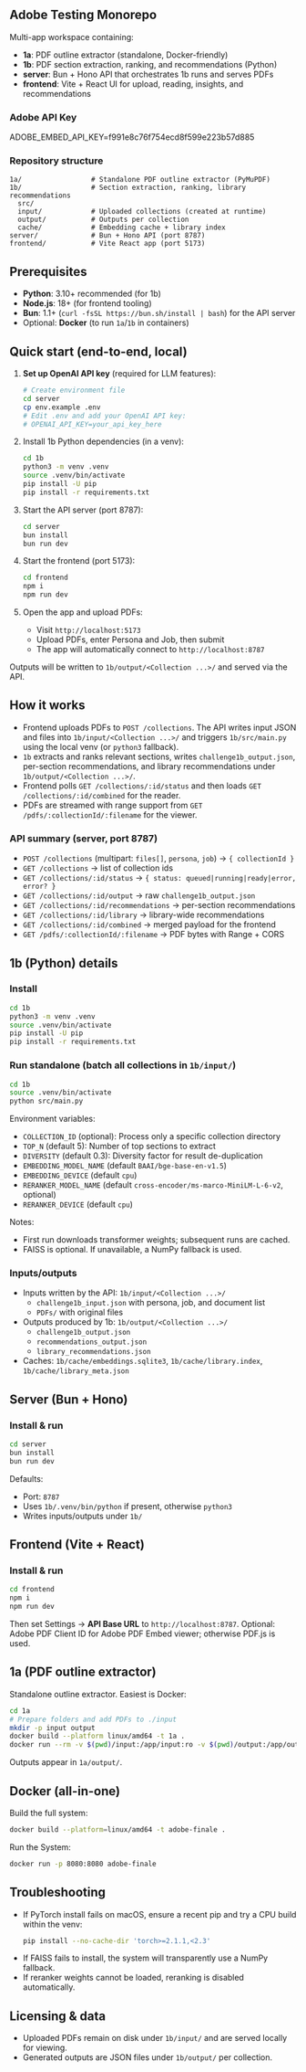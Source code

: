 ## Adobe Testing Monorepo

Multi-app workspace containing:
- **1a**: PDF outline extractor (standalone, Docker-friendly)
- **1b**: PDF section extraction, ranking, and recommendations (Python)
- **server**: Bun + Hono API that orchestrates 1b runs and serves PDFs
- **frontend**: Vite + React UI for upload, reading, insights, and recommendations

### Adobe API Key
ADOBE_EMBED_API_KEY=f991e8c76f754ecd8f599e223b57d885

### Repository structure
```
1a/                 # Standalone PDF outline extractor (PyMuPDF)
1b/                 # Section extraction, ranking, library recommendations
  src/
  input/            # Uploaded collections (created at runtime)
  output/           # Outputs per collection
  cache/            # Embedding cache + library index
server/             # Bun + Hono API (port 8787)
frontend/           # Vite React app (port 5173)
```

## Prerequisites
- **Python**: 3.10+ recommended (for 1b)
- **Node.js**: 18+ (for frontend tooling)
- **Bun**: 1.1+ (`curl -fsSL https://bun.sh/install | bash`) for the API server
- Optional: **Docker** (to run `1a`/`1b` in containers)

## Quick start (end-to-end, local)
1. **Set up OpenAI API key** (required for LLM features):
   ```bash
   # Create environment file
   cd server
   cp env.example .env
   # Edit .env and add your OpenAI API key:
   # OPENAI_API_KEY=your_api_key_here
   ```

2. Install 1b Python dependencies (in a venv):
   ```bash
   cd 1b
   python3 -m venv .venv
   source .venv/bin/activate
   pip install -U pip
   pip install -r requirements.txt
   ```

3. Start the API server (port 8787):
   ```bash
   cd server
   bun install
   bun run dev
   ```

3. Start the frontend (port 5173):
   ```bash
   cd frontend
   npm i
   npm run dev
   ```

4. Open the app and upload PDFs:
   - Visit `http://localhost:5173`
   - Upload PDFs, enter Persona and Job, then submit
   - The app will automatically connect to `http://localhost:8787`

Outputs will be written to `1b/output/<Collection ...>/` and served via the API.

## How it works
- Frontend uploads PDFs to `POST /collections`. The API writes input JSON and files into `1b/input/<Collection ...>/` and triggers `1b/src/main.py` using the local venv (or `python3` fallback).
- `1b` extracts and ranks relevant sections, writes `challenge1b_output.json`, per-section recommendations, and library recommendations under `1b/output/<Collection ...>/`.
- Frontend polls `GET /collections/:id/status` and then loads `GET /collections/:id/combined` for the reader.
- PDFs are streamed with range support from `GET /pdfs/:collectionId/:filename` for the viewer.

### API summary (server, port 8787)
- `POST /collections` (multipart: `files[]`, `persona`, `job`) → `{ collectionId }`
- `GET /collections` → list of collection ids
- `GET /collections/:id/status` → `{ status: queued|running|ready|error, error? }`
- `GET /collections/:id/output` → raw `challenge1b_output.json`
- `GET /collections/:id/recommendations` → per-section recommendations
- `GET /collections/:id/library` → library-wide recommendations
- `GET /collections/:id/combined` → merged payload for the frontend
- `GET /pdfs/:collectionId/:filename` → PDF bytes with Range + CORS

## 1b (Python) details
### Install
```bash
cd 1b
python3 -m venv .venv
source .venv/bin/activate
pip install -U pip
pip install -r requirements.txt
```

### Run standalone (batch all collections in `1b/input/`)
```bash
cd 1b
source .venv/bin/activate
python src/main.py
```
Environment variables:
- `COLLECTION_ID` (optional): Process only a specific collection directory
- `TOP_N` (default 5): Number of top sections to extract
- `DIVERSITY` (default 0.3): Diversity factor for result de-duplication
- `EMBEDDING_MODEL_NAME` (default `BAAI/bge-base-en-v1.5`)
- `EMBEDDING_DEVICE` (default `cpu`)
- `RERANKER_MODEL_NAME` (default `cross-encoder/ms-marco-MiniLM-L-6-v2`, optional)
- `RERANKER_DEVICE` (default `cpu`)

Notes:
- First run downloads transformer weights; subsequent runs are cached.
- FAISS is optional. If unavailable, a NumPy fallback is used.

### Inputs/outputs
- Inputs written by the API: `1b/input/<Collection ...>/`
  - `challenge1b_input.json` with persona, job, and document list
  - `PDFs/` with original files
- Outputs produced by 1b: `1b/output/<Collection ...>/`
  - `challenge1b_output.json`
  - `recommendations_output.json`
  - `library_recommendations.json`
- Caches: `1b/cache/embeddings.sqlite3`, `1b/cache/library.index`, `1b/cache/library_meta.json`

## Server (Bun + Hono)
### Install & run
```bash
cd server
bun install
bun run dev
```
Defaults:
- Port: `8787`
- Uses `1b/.venv/bin/python` if present, otherwise `python3`
- Writes inputs/outputs under `1b/`

## Frontend (Vite + React)
### Install & run
```bash
cd frontend
npm i
npm run dev
```
Then set Settings → **API Base URL** to `http://localhost:8787`.
Optional: Adobe PDF Client ID for Adobe PDF Embed viewer; otherwise PDF.js is used.

## 1a (PDF outline extractor)
Standalone outline extractor. Easiest is Docker:
```bash
cd 1a
# Prepare folders and add PDFs to ./input
mkdir -p input output
docker build --platform linux/amd64 -t 1a .
docker run --rm -v $(pwd)/input:/app/input:ro -v $(pwd)/output:/app/output --network none 1a
```
Outputs appear in `1a/output/`.

## Docker (all-in-one)

Build the full system:

```bash
docker build --platform=linux/amd64 -t adobe-finale .
```

Run the System:
```bash
docker run -p 8080:8080 adobe-finale
```

## Troubleshooting
- If PyTorch install fails on macOS, ensure a recent pip and try a CPU build within the venv:
  ```bash
  pip install --no-cache-dir 'torch>=2.1.1,<2.3'
  ```
- If FAISS fails to install, the system will transparently use a NumPy fallback.
- If reranker weights cannot be loaded, reranking is disabled automatically.

## Licensing & data
- Uploaded PDFs remain on disk under `1b/input/` and are served locally for viewing.
- Generated outputs are JSON files under `1b/output/` per collection.
